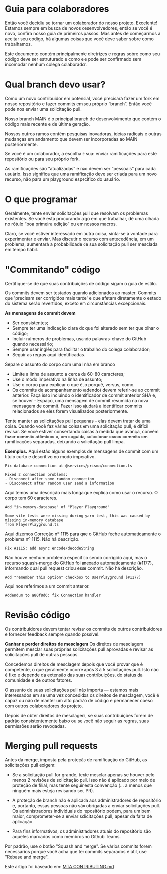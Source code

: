 # Guia para colaboradores
Então você decidiu se tornar um colaborador do nosso projeto. Excelente!
Estamos sempre em busca de novos desenvolvedores, então se você é novo, confira nosso guia de primeiros passos.
Mas antes de começarmos a aceitar seu código, há algumas coisas que você deve saber sobre como trabalhamos.

Este documento contém principalmente diretrizes e regras sobre como seu código deve ser estruturado e como ele pode ser confirmado sem incomodar nenhum colega colaborador.


# Qual branch devo usar?
Como um novo contribuidor em potencial, você precisará fazer um fork em nosso repositório e fazer commits em seu próprio “branch”. Então você pode nos enviar uma solicitação pull.

Nosso branch MAIN é o principal branch de desenvolvimento que contém o código mais recente e de última geração.

Nossos outros ramos contém pesquisas inovadoras, ideias radicais e outras mudanças em andamento que devem ser incorporadas ao MAIN posteriormente.

Se você é um colaborador, a escolha é sua: enviar ramificações para este repositório ou para seu próprio fork.

As ramificações são “atualizadas” e não devem ser “pessoais” para cada usuário. Isso significa que uma ramificação deve ser criada para um novo recurso, não para um playground específico do usuário.



# O que programar
Geralmente, tente enviar solicitações pull que resolvam os problemas existentes.
Se você está procurando algo em que trabalhar, dê uma olhada no rótulo “boa primeira edição” ou em nossos macros.

Claro, se você estiver interessado em outra coisa, sinta-se à vontade para experimentar e enviar. Mas discutir o recurso com antecedência, em um problema, aumentará a probabilidade de sua solicitação pull ser mesclada em tempo hábil.


# "Commitando" código
Certifique-se de que suas contribuições de código sigam o guia de estilo.

Os commits devem ser testados quando adicionados ao master. Commits que 'precisam ser corrigidos mais tarde' e que afetam diretamente o estado do sistema serão revertidos, exceto em circunstâncias excepcionais.

**As mensagens de commit devem**

- Ser consistentes;
- Sempre ter uma indicação clara do que foi alterado sem ter que olhar o código;
- Incluir números de problemas, usando palavras-chave do GitHub quando necessário;
- Sempre usar inglês para facilitar o trabalho do colega colaborador;
- Seguir as regras aqui identificadas.

Separe o assunto do corpo com uma linha em branco
- Limite a linha de assunto a cerca de 60-80 caracteres;
- Use o modo imperativo na linha de assunto;
- Use o corpo para explicar o que é, o porquê, versus, como.
- Os commits de acompanhamento (adendo) devem referir-se ao commit anterior. Faça isso incluindo o identificador de commit anterior SHA e, se houver - Espaço, uma mensagem de commit resumida na nova mensagem de commit. Fazer isso ajudará a identificar commits relacionados se eles forem visualizados posteriormente.

Tente manter as solicitações pull pequenas - elas devem tratar de uma coisa. Quando você faz várias coisas em uma solicitação pull, é difícil revisar. Se você estiver consertando coisas à medida que avança, convém fazer commits atômicos e, em seguida, selecionar esses commits em ramificações separadas, deixando a solicitação pull limpa.


**Exemplos.** Aqui estão alguns exemplos de mensagens de commit com um título curto e descritivo no modo imperativo.
```
Fix database connection at @services/prisma/connection.ts

Fixed 2 connection problems:
- Disconect after some random connection
- Disconnect after random user send a information
```

Aqui temos uma descrição mais longa que explica como usar o recurso. O corpo tem 60 caracteres.
```
Add "in-memory-database" of "Player Playground"

Some vite tests were missing during yarn test, this was caused by missing in-memory database
from PlayerPlayground.ts
```

Aqui dizemos Correção nº 1115 para que o GitHub feche automaticamente o problema nº 1115. Não há descrição.
```
Fix #1115: add async encode/decodeString
```

Não houve nenhum problema específico sendo corrigido aqui, mas o recurso squash-merge do GitHub foi anexado automaticamente (#1177), informando qual pull request criou esse commit. Não há descrição.
```
Add "remember this option" checkbox to UserPlayground (#1177)
```

Aqui nos referimos a um commit anterior.
```
Addendum to a80f8d6: fix Connection handler
```

# Revisão código
Os contribuidores devem tentar revisar os commits de outros contribuidores e fornecer feedback sempre quando possível.

**Ganhar e perder direitos de mesclagem**
Os direitos de mesclagem permitem mesclar suas próprias solicitações pull aprovadas e revisar as solicitações pull de outras pessoas.

Concedemos direitos de mesclagem depois que você provar que é competente, o que geralmente ocorre após 3 à 5 solicitações pull. Isto não é fixo e depende da extensão das suas contribuições, do status da comunidade e de outros fatores.

O assunto de suas solicitações pull não importa — estamos mais interessados em se uma vez concedidos os direitos de mesclagem, você é capaz ou não de manter um alto padrão de código e permanecer coeso com outros colaboradores do projeto.

Depois de obter direitos de mesclagem, se suas contribuições forem de padrão consistentemente baixo ou se você não seguir as regras, suas permissões serão revogadas.

# Merging pull requests
Antes da merge, imposta pela proteção de ramificação do GitHub, as solicitações pull exigem:

- Se a solicitação pull for grande, tente mesclar apenas se houver pelo menos 2 revisões de solicitação pull. Isso não é aplicado por meio de proteção de filial, mas tente seguir esta convenção (... a menos que ninguém mais esteja revisando seu PR).

- A proteção de branch não é aplicada aos administradores de repositório e, portanto, essas pessoas não são obrigadas a enviar solicitações pull. Os administradores individuais do repositório podem, para um bem maior, comprometer-se a enviar solicitações pull, apesar da falta de aplicação.

- Para fins informativos, os administradores atuais do repositório são aqueles marcados como membros no Github Teams.

Por padrão, use o botão "Squash and merge". Se vários commits forem necessários porque você acha que ter commits separados é útil, use "Rebase and merge".



Este artigo foi baseado em: [MTA CONTRIBUTING.md](https://github.com/multitheftauto/mtasa-blue/blob/master/CONTRIBUTING.md)
